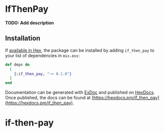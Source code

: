 # IfThenPay

**TODO: Add description**

## Installation

If [available in Hex](https://hex.pm/docs/publish), the package can be installed
by adding `if_then_pay` to your list of dependencies in `mix.exs`:

```elixir
def deps do
  [
    {:if_then_pay, "~> 0.1.0"}
  ]
end
```

Documentation can be generated with [ExDoc](https://github.com/elixir-lang/ex_doc)
and published on [HexDocs](https://hexdocs.pm). Once published, the docs can
be found at [https://hexdocs.pm/if_then_pay](https://hexdocs.pm/if_then_pay).

# if-then-pay
